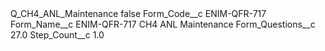 <?xml version="1.0" encoding="UTF-8"?>
<CustomMetadata xmlns="http://soap.sforce.com/2006/04/metadata" xmlns:xsi="http://www.w3.org/2001/XMLSchema-instance" xmlns:xsd="http://www.w3.org/2001/XMLSchema">
    <label>Q_CH4_ANL_Maintenance</label>
    <protected>false</protected>
    <values>
        <field>Form_Code__c</field>
        <value xsi:type="xsd:string">ENIM-QFR-717</value>
    </values>
    <values>
        <field>Form_Name__c</field>
        <value xsi:type="xsd:string">ENIM-QFR-717 CH4 ANL Maintenance</value>
    </values>
    <values>
        <field>Form_Questions__c</field>
        <value xsi:type="xsd:double">27.0</value>
    </values>
    <values>
        <field>Step_Count__c</field>
        <value xsi:type="xsd:double">1.0</value>
    </values>
</CustomMetadata>
